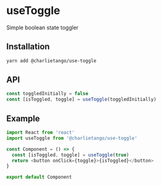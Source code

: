 # useToggle

Simple boolean state toggler

## Installation

```sh
yarn add @charlietango/use-toggle
```

## API

```js
const toggledInitially = false
const [isToggled, toggle] = useToggle(toggledInitially)
```

## Example

```js
import React from 'react'
import useToggle from '@charlietango/use-toggle'

const Component = () => {
  const [isToggled, toggle] = useToggle(true)
  return <button onClick={toggle}>{isToggled}</button>
}

export default Component
```
